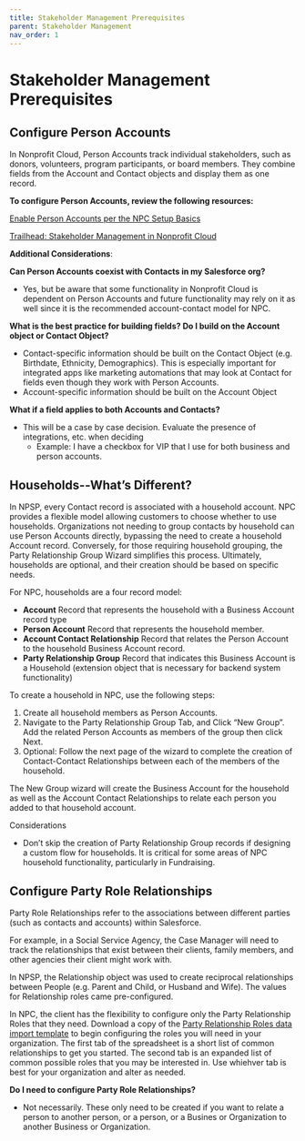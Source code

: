 ```yaml
---
title: Stakeholder Management Prerequisites
parent: Stakeholder Management
nav_order: 1
---
```

# Stakeholder Management Prerequisites

## Configure Person Accounts

In Nonprofit Cloud, Person Accounts track individual stakeholders, such as donors, volunteers, program participants, or board members. They combine fields from the Account and Contact objects and display them as one record.

**To configure Person Accounts, review the following resources:**

[Enable Person Accounts per the NPC Setup Basics](https://help.salesforce.com/s/articleView?id=sfdo.npc_set_up_nonprofit_cloud.htm&type=5)

[Trailhead: Stakeholder Management in Nonprofit Cloud](https://trailhead.salesforce.com/content/learn/modules/stakeholder-management-in-nonprofit-cloud)

**Additional Considerations**:

**Can Person Accounts coexist with Contacts in my Salesforce org?**



* Yes, but be aware that some functionality in Nonprofit Cloud is dependent on Person Accounts and future functionality may rely on it as well since it is the recommended account-contact model for NPC.

**What is the best practice for building fields? Do I build on the Account object or Contact Object?**



* Contact-specific information should be built on the Contact Object (e.g. Birthdate, Ethnicity, Demographics). This is especially important for integrated apps like marketing automations that may look at Contact for fields even though they work with Person Accounts.
* Account-specific information should be built on the Account Object

**What if a field applies to both Accounts and Contacts?**



* This will be a case by case decision. Evaluate the presence of integrations, etc. when deciding
    * Example: I have a checkbox for VIP that I use for both business and person accounts. 


## Households--What’s Different?

In NPSP, every Contact record is associated with a household account. NPC provides a flexible model allowing customers to choose whether to use households. Organizations not needing to group contacts by household can use Person Accounts directly, bypassing the need to create a household Account record. Conversely, for those requiring household grouping, the Party Relationship Group Wizard simplifies this process. Ultimately, households are optional, and their creation should be based on specific needs.

For NPC, households are a four record model:



* **Account** Record that represents the household with a Business Account record type
* **Person Account** Record that represents the household member.
* **Account Contact Relationship** Record that relates the Person Account to the household Business Account record.
* **Party Relationship Group** Record that indicates this Business Account is a Household (extension object that is necessary for backend system functionality)

To create a household in NPC, use the following steps:



1.    Create all household members as Person Accounts.
2.    Navigate to the Party Relationship Group Tab, and Click “New Group”. Add the related Person Accounts as members of the group then click Next.
3.    Optional: Follow the next page of the wizard to complete the creation of Contact-Contact Relationships between each of the members of the household.

The New Group wizard will create the Business Account for the household as well as the Account Contact Relationships to relate each person you added to that household account.

Considerations 



* Don’t skip the creation of Party Relationship Group records if designing a custom flow for households. It is critical for some areas of NPC household functionality, particularly in Fundraising.


## Configure Party Role Relationships

Party Role Relationships refer to the associations between different parties (such as contacts and accounts) within Salesforce.

For example, in a Social Service Agency, the Case Manager will need to track the relationships that exist between their clients, family members, and other agencies their client might work with. 

In NPSP, the Relationship object was used to create reciprocal relationships between People (e.g. Parent and Child, or Husband and Wife). The values for Relationship roles came pre-configured.

In NPC, the client has the flexibility to configure only the Party Relationship Roles that they need. Download a copy of the [Party Relationship Roles data import template](https://docs.google.com/spreadsheets/d/1wIwShGKk2uE3T8Eyn7rHp9KcO0NvK2-Kb5bdeZvhG0Q/edit?usp=sharing) to begin configuring the roles you will need in your organization. The first tab of the spreadsheet is a short list of common relationships to get you started. The second tab is an expanded list of common possible roles that you may be interested in. Use whiehver tab is best for your organization and alter as needed. 

**Do I need to configure Party Role Relationships?**



* Not necessarily.  These only need to be created if you want to relate a person to another person, or a person, or a Busines or Organization to another Business or Organization.
